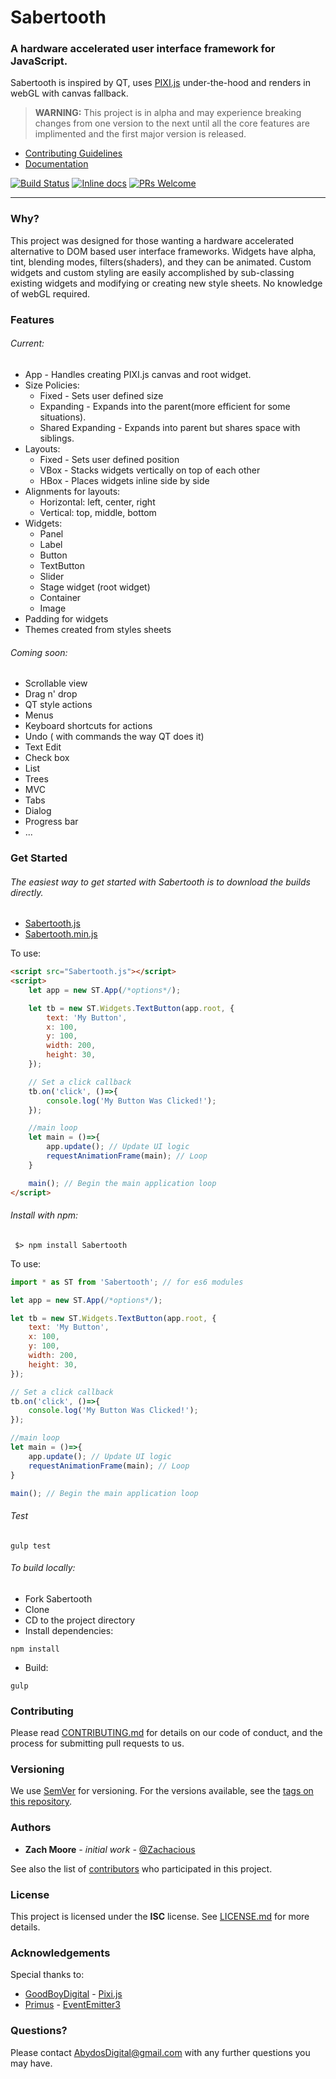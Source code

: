 # Sabertooth

### A hardware accelerated user interface framework for JavaScript.
Sabertooth is inspired by QT, uses [PIXI.js](https://github.com/pixijs/pixi.js) under-the-hood and renders in webGL with canvas fallback.

>**WARNING:** This project is in alpha and may experience breaking changes from one version to the next until all the core features are implimented and the first major version is released.

* [Contributing Guidelines](../blob/master/CONTRIBUTING)
* [Documentation](https://abydosdigital.github.io/Sabertooth/)

[![Build Status](https://travis-ci.org/AbydosDigital/SaberTooth.svg?branch=master)](https://travis-ci.org/AbydosDigital/SaberTooth)
[![Inline docs](http://inch-ci.org/github/AbydosDigital/SaberTooth.svg?branch=master)](http://inch-ci.org/github/AbydosDigital/SaberTooth)
[![PRs Welcome](https://img.shields.io/badge/PRs-welcome-brightgreen.svg?style=flat-square)](http://makeapullrequest.com)
***

### Why?

This project was designed for those wanting a hardware accelerated alternative to DOM based user interface frameworks. Widgets have alpha, tint, blending modes, filters(shaders), and they can be animated. Custom widgets and custom styling are easily accomplished by sub-classing existing widgets and modifying or creating new style sheets. No knowledge of webGL required.

### Features

###### Current:
* App - Handles creating PIXI.js canvas and root widget.
* Size Policies:
    * Fixed - Sets user defined size
    * Expanding - Expands into the parent(more efficient for some situations).
    * Shared Expanding - Expands into parent but shares space with siblings.
* Layouts:
    * Fixed - Sets user defined position
    * VBox - Stacks widgets vertically on top of each other
    * HBox - Places widgets inline side by side
* Alignments for layouts:
    * Horizontal: left, center, right
    * Vertical: top, middle, bottom
* Widgets:
    * Panel
    * Label
    * Button
    * TextButton
    * Slider
    * Stage widget (root widget)
    * Container
    * Image
* Padding for widgets
* Themes created from styles sheets

###### Coming soon:
* Scrollable view
* Drag n' drop
* QT style actions
* Menus
* Keyboard shortcuts for actions
* Undo ( with commands the way QT does it)
* Text Edit
* Check box
* List
* Trees
* MVC
* Tabs
* Dialog
* Progress bar
* ...

### Get Started

###### The easiest way to get started with Sabertooth is to download the builds directly.
* [Sabertooth.js](../blob/master/dist/Sabertooth.js)
* [Sabertooth.min.js](../blob/master/dist/Sabertooth.min.js)

To use:
```html
<script src="Sabertooth.js"></script>
<script>
    let app = new ST.App(/*options*/);

    let tb = new ST.Widgets.TextButton(app.root, {
        text: 'My Button',
        x: 100,
        y: 100,
        width: 200,
        height: 30,
    });

    // Set a click callback
    tb.on('click', ()=>{
        console.log('My Button Was Clicked!');
    });

    //main loop
    let main = ()=>{
        app.update(); // Update UI logic
        requestAnimationFrame(main); // Loop
    }

    main(); // Begin the main application loop
</script>
```

###### Install with npm:
```
 $> npm install Sabertooth
```
To use:
```javascript
import * as ST from 'Sabertooth'; // for es6 modules

let app = new ST.App(/*options*/);

let tb = new ST.Widgets.TextButton(app.root, {
    text: 'My Button',
    x: 100,
    y: 100,
    width: 200,
    height: 30,
});

// Set a click callback
tb.on('click', ()=>{
    console.log('My Button Was Clicked!');
});

//main loop
let main = ()=>{
    app.update(); // Update UI logic
    requestAnimationFrame(main); // Loop
}

main(); // Begin the main application loop
```

###### Test
```
gulp test
```

###### To build locally:
* Fork Sabertooth
* Clone
* CD to the project directory
* Install dependencies:
```
npm install
```
* Build:
```
gulp
```

### Contributing

Please read [CONTRIBUTING.md](../blob/master/CONTRIBUTING) for details on our code of conduct, and the process for submitting pull requests to us.

### Versioning
We use [SemVer](http://semver.org/) for versioning. For the versions available, see the [tags on this repository](https://github.com/AbydosDigital/SaberTooth/tags).

### Authors
* **Zach Moore** *- initial work -* [@Zachacious](https://github.com/Zachacious)

See also the list of [contributors](../blob/master/contributors) who participated in this project.

### License
This project is licensed under the **ISC** license. See [LICENSE.md](../blob/master/LICENSE.md) for more details.

### Acknowledgements
Special thanks to:
* [GoodBoyDigital](http://www.goodboydigital.com/) - [Pixi.js](http://www.pixijs.com/)
* [Primus](https://github.com/primus) - [EventEmitter3](https://github.com/primus/eventemitter3)

### Questions?

Please contact AbydosDigital@gmail.com with any further questions you may have.
